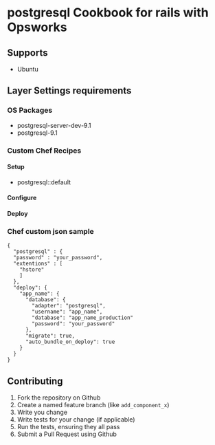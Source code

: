 postgresql Cookbook for rails with Opsworks
===================

Supports
-----------

- Ubuntu

Layer Settings requirements
------------

### OS Packages

- postgresql-server-dev-9.1
- postgresql-9.1

### Custom Chef Recipes

#### Setup
- postgresql::default

#### Configure

#### Deploy


### Chef custom json sample


```
{
  "postgresql" : {
  "password" : "your_password",
  "extentions" : [
    "hstore"
    ]
  },
  "deploy": {
    "app_name": {
      "database": {
        "adapter": "postgresql",
        "username": "app_name",
        "database": "app_name_production"
        "password": "your_password"
      },
      "migrate": true,
      "auto_bundle_on_deploy": true
    }
  }
}
```



Contributing
------------

1. Fork the repository on Github
2. Create a named feature branch (like `add_component_x`)
3. Write you change
4. Write tests for your change (if applicable)
5. Run the tests, ensuring they all pass
6. Submit a Pull Request using Github
